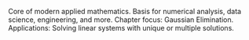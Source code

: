Core of modern applied mathematics.
Basis for numerical analysis, data science, engineering, and
more.
Chapter focus: Gaussian Elimination.
Applications: Solving linear systems with unique or multiple
solutions.
